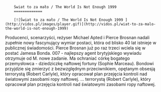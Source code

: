 
        Świat to za mało / The World Is Not Enough 1999 
        =============
        
        [![Świat to za mało / The World Is Not Enough 1999 ](http://vidos.pl/images/player.gif)](http://vidos.pl/wiat-to-za-malo-the-world-is-not-enough-1999)
        
        
 Producenci, scenarzyści, reżyser Michael Apted i Pierce Brosnan nadali zupełnie nowy fascynujący wymiar postaci, która od blisko 40 lat istnieje w publicznej świadomości. Pierce Brosnan już po raz trzeci wciela się w postać Jamesa Bonda. 007 - najlepszy agent brytyjskiego wywiadu otrzymuje od M. nowe zadanie. Ma ochraniać córkę bogatego przemysłowca - dziedziczkę naftowej fortuny (Sophie Marceau). Bondowi przyjdzie się zmierzyć z bezwzględnym przeciwnikiem, opętanym obsesją terrorystą (Robert Carlyle), który opracował plan przejęcia kontroli nad światowymi zasobami ropy naftowej.  ... terrorystą (Robert Carlyle), który opracował plan przejęcia kontroli nad światowymi zasobami ropy naftowej.
    